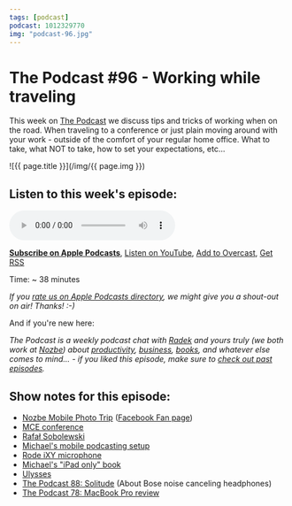 ```yaml
---
tags: [podcast]
podcast: 1012329770
img: "podcast-96.jpg"
---
```


# The Podcast #96 - Working while traveling

This week on [The Podcast][p] we discuss tips and tricks of working when on the road. When traveling to a conference or just plain moving around with your work - outside of the comfort of your regular home office. What to take, what NOT to take, how to set your expectations, etc...

<!--More-->

![{{ page.title }}](/img/{{ page.img }})

## Listen to this week's episode:

<audio controls>
<source src="https://files.nozbe.com/podcast/096.mp3" type="audio/mpeg">
</audio>

**[Subscribe on Apple Podcasts][i]**, [Listen on YouTube][y], [Add to Overcast][ov], [Get RSS][rss]

Time: ~ 38 minutes

*If you [rate us on Apple Podcasts directory][i], we might give you a shout-out on air! Thanks! :-)*

And if you're new here:

*The Podcast is a weekly podcast chat with [Radek][r] and yours truly (we both work at [Nozbe][n]) about [productivity](/productivity), [business](/business), [books](/books), and whatever else comes to mind… - if you liked this episode, make sure to [check out past episodes](/podcast).*

## Show notes for this episode:

  * [Nozbe Mobile Photo Trip](http://mobilephototrip.com/pl/) ([Facebook Fan page](https://www.facebook.com/MobilePhotoTrip/))
  * [MCE conference](http://2017.mceconf.com/)
  * [Rafał Sobolewski](http://twitter.com/sobolowy)
  * [Michael's mobile podcasting setup](https://www.instagram.com/p/BTbNxrmBAYa/)
  * [Rode iXY microphone](http://www.rode.com/microphones/ixy)
  * [Michael's "iPad only" book](http://ipadonly.com/)
  * [Ulysses](https://www.ulyssesapp.com/)
  * [The Podcast 88: Solitude](/podcast-88) (About Bose noise canceling headphones)
  * [The Podcast 78: MacBook Pro review](/podcast-78)

[ov]: https://overcast.fm/itunes1012329770/the-podcast
[y]: https://michael.gratis/thepodcastyt
[rss]: https://thepodcast.fm/episodes?format=RSS
[e]: /podcast-96
[p]: /podcast
[n]: https://nozbe.com/?a=mike
[r]: https://michael.gratis/radex
[i]: https://michael.gratis/thepodcast
[o]: https://michael.gratis/ipadonly

[pm]: http://productivemag.com/